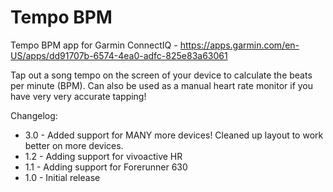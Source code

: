 # Tempo BPM
Tempo BPM app for Garmin ConnectIQ - https://apps.garmin.com/en-US/apps/dd91707b-6574-4ea0-adfc-825e83a63061

Tap out a song tempo on the screen of your device to calculate the beats per minute (BPM). Can also be used as a manual heart rate monitor if you have very very accurate tapping!

Changelog:

* 3.0 - Added support for MANY more devices! Cleaned up layout to work better on more devices.
* 1.2 - Adding support for vivoactive HR
* 1.1 - Adding support for Forerunner 630
* 1.0 - Initial release
